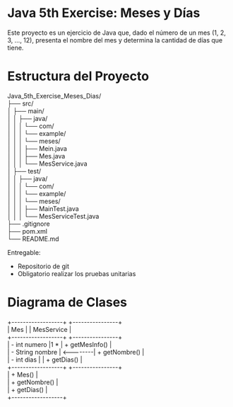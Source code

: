 # Java 5th Exercise: Meses y Días

Este proyecto es un ejercicio de Java que, dado el número de un mes (1, 2, 3, ..., 12), presenta el nombre del mes y determina la cantidad de días que tiene.

# Estructura del Proyecto
Java_5th_Exercise_Meses_Dias/<br>
├── src/<br>
│   ├── main/<br>
│   │   ├── java/<br>
│   │   │   └── com/<br>
│   │   │       └── example/<br>
│   │   │           └── meses/<br>
│   │   │               ├── Mein.java<br>
│   │   │               ├── Mes.java<br>
│   │   │               └── MesService.java<br>
│   ├── test/<br>
│   │   ├── java/<br>
│   │   │   └── com/<br>
│   │   │       └── example/<br>
│   │   │           └── meses/<br>
│   │   │               ├── MainTest.java<br>
│   │   │               └── MesServiceTest.java<br>
├── .gitignore<br>
├── pom.xml<br>
└── README.md<br>


Entregable:
- Repositorio de git
- Obligatorio realizar los pruebas unitarias

# Diagrama de Clases

+------------------+          +----------------+<br>
|     Mes          |          |  MesService    |<br>
+------------------+          +----------------+<br>
| - int numero     |1      *  | + getMesInfo() |<br>
| - String nombre  | <--------| + getNombre()  |<br>
| - int dias       |          | + getDias()    |<br>
+------------------+          +----------------+<br>
| + Mes()          |<br>
| + getNombre()    |<br>
| + getDias()      |<br>
+------------------+<br>
